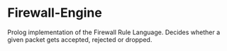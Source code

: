 # Firewall-Engine
Prolog implementation of the Firewall Rule Language. Decides whether a given packet gets accepted, rejected or dropped.

